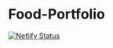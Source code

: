 # Food-Portfolio
[![Netlify Status](https://api.netlify.com/api/v1/badges/723f5a7c-218b-4d6b-8712-e6725fc3f302/deploy-status)](https://app.netlify.com/sites/foodph/deploys)
